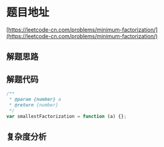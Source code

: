 # 题目地址

[https://leetcode-cn.com/problems/minimum-factorization/](https://leetcode-cn.com/problems/minimum-factorization/)

## 解题思路

## 解题代码

```js
/**
 * @param {number} a
 * @return {number}
 */
var smallestFactorization = function (a) {};
```

## 复杂度分析
